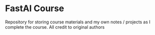 # FastAI Course
Repository for storing course materials and my own notes / projects as I complete the course. All credit to original authors
